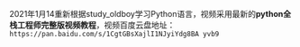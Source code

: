2021年1月14重新根据study_oldboy学习Python语言，视频采用最新的**python全栈工程师完整版视频教程**，视频百度云盘地址：
`https://pan.baidu.com/s/1CgtGBsXajlI1NJyiYdg8BA yvb9 `